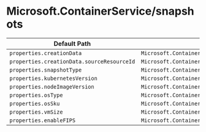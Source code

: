 # Microsoft.ContainerService/snapshots

| Default Path | Alias |
|---|---|
| `properties.creationData` | `Microsoft.ContainerService/snapshots/creationData` |
| `properties.creationData.sourceResourceId` | `Microsoft.ContainerService/snapshots/creationData.sourceResourceId` |
| `properties.snapshotType` | `Microsoft.ContainerService/snapshots/snapshotType` |
| `properties.kubernetesVersion` | `Microsoft.ContainerService/snapshots/kubernetesVersion` |
| `properties.nodeImageVersion` | `Microsoft.ContainerService/snapshots/nodeImageVersion` |
| `properties.osType` | `Microsoft.ContainerService/snapshots/osType` |
| `properties.osSku` | `Microsoft.ContainerService/snapshots/osSku` |
| `properties.vmSize` | `Microsoft.ContainerService/snapshots/vmSize` |
| `properties.enableFIPS` | `Microsoft.ContainerService/snapshots/enableFIPS` |

